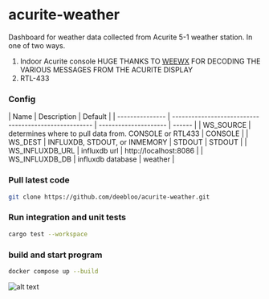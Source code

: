 # acurite-weather

Dashboard for weather data collected from Acurite 5-1 weather station. In one of two ways.

1. Indoor Acurite console
   HUGE THANKS TO [WEEWX](http://weewx.com/) FOR DECODING THE VARIOUS MESSAGES FROM THE ACURITE DISPLAY
3. RTL-433

### Config

| Name            | Description                                           | Default               |
| --------------- | ----------------------------------------------------- | --------------------- | ------ |
| WS_SOURCE       | determines where to pull data from. CONSOLE or RTL433 | CONSOLE               |
| WS_DEST         | INFLUXDB, STDOUT, or INMEMORY                         | STDOUT                | STDOUT |
| WS_INFLUXDB_URL | influxdb url                                          | http://localhost:8086 |
| WS_INFLUXDB_DB  | influxdb database                                     | weather               |

### Pull latest code

```BASH
git clone https://github.com/deebloo/acurite-weather.git
```

### Run integration and unit tests

```BASH
cargo test --workspace
```

### build and start program

```BASH
docker compose up --build
```

![alt text](images/dashboard_2.png)

